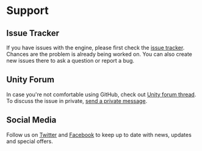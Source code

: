 # Support

## Issue Tracker

If you have issues with the engine, please first check the [issue tracker](https://github.com/Elringus/NaninovelWeb/issues). Chances are the problem is already being worked on. You can also create new issues there to ask a question or report a bug.

## Unity Forum

In case you're not comfortable using GitHub, check out [Unity forum thread](https://forum.unity.com/forums/assets-and-asset-store.32). To discuss the issue in private, [send a private message](https://forum.unity.com/conversations/add?to=Elringus). 


## Social Media

Follow us on [Twitter](https://twitter.com/naniengine) and [Facebook](https://www.facebook.com/naniengine) to keep up to date with news, updates and special offers.
